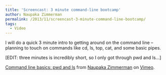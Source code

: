 ```yaml
---
title: 'Screencast: 3 minute command-line bootcamp'
author: Naupaka Zimmerman
permalink: /2013/11/screencast-3-minute-command-line-bootcamp/
tags:
  - Video
---
```

I will do a quick 3 minute intro to getting around on the command line &#8211; planning to touch on commands like cd, ls, top, cat, and some basic pipes.

[EDIT: three minutes is incredibly short, so I only got through pwd and ls&#8230;]

[Command line basics: pwd and ls][1] from [Naupaka Zimmerman][2] on [Vimeo][3].

 [1]: http://vimeo.com/79952728
 [2]: http://vimeo.com/user22865301
 [3]: https://vimeo.com
